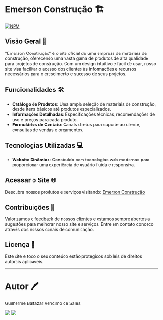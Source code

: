 # Emerson Construção 🏗️
[![NPM](https://img.shields.io/npm/l/react)](https://github.com/GuilhermeSalles/Emerson-Construcao/blob/main/LICENSE) 

## Visão Geral 🌟
"Emerson Construção" é o site oficial de uma empresa de materiais de construção, oferecendo uma vasta gama de produtos de alta qualidade para projetos de construção. Com um design intuitivo e fácil de usar, nosso site visa facilitar o acesso dos clientes às informações e recursos necessários para o crescimento e sucesso de seus projetos.

## Funcionalidades 🛠️
- **Catálogo de Produtos**: Uma ampla seleção de materiais de construção, desde itens básicos até produtos especializados.
- **Informações Detalhadas**: Especificações técnicas, recomendações de uso e preços para cada produto.
- **Formulários de Contato**: Canais diretos para suporte ao cliente, consultas de vendas e orçamentos.

## Tecnologias Utilizadas 💻
- **Website Dinâmico**: Construído com tecnologias web modernas para proporcionar uma experiência de usuário fluida e responsiva.

## Acessar o Site 🌐
Descubra nossos produtos e serviços visitando: [Emerson Construção](https://www.emersoncec.com.br/)

## Contribuições 🤝
Valorizamos o feedback de nossos clientes e estamos sempre abertos a sugestões para melhorar nosso site e serviços. Entre em contato conosco através dos nossos canais de comunicação.

## Licença 📜
Este site e todo o seu conteúdo estão protegidos sob leis de direitos autorais aplicáveis.

---

# Autor 🖊️
Guilherme Baltazar Vericimo de Sales

<a href="https://www.linkedin.com/in/guilherme-baltazar-0028361a1" target="_blank"><img src="https://img.shields.io/badge/-LinkedIn-%230077B5?style=for-the-badge&logo=linkedin&logoColor=white" target="_blank"></a> 
<a href="https://instagram.com/yguilhermeb" target="_blank"><img src="https://img.shields.io/badge/-Instagram-%23E4405F?style=for-the-badge&logo=instagram&logoColor=white" target="_blank"></a> 
